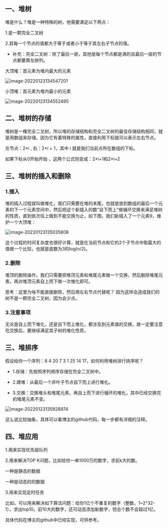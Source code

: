 ## 一、堆树

堆是什么？堆是一种特殊的树，他需要满足以下两点：

1.是一颗完全二叉树

2.其每一个节点的值都大于等于或者小于等于其左右子节点的值。

+ 补充：完全二叉树：除了最后一层，其他层每个节点都是满的且最后一层的节点都要靠左排列。

大顶堆：首元素为堆内最大的元素

![image-20220123134547201](C:\Users\ASUS\AppData\Roaming\Typora\typora-user-images\image-20220123134547201.png)

小顶堆：首元素为堆内最小的元素

![image-20220123134552495](C:\Users\ASUS\AppData\Roaming\Typora\typora-user-images\image-20220123134552495.png)

## 二、堆树的存储

堆树是一棵完全二叉树，所以堆的存储结构和完全二叉树的最佳存储结构相同，就是用数组来存储。因为它有着特殊的属性，直接利用下标就可以表示左右节点。

左节点：2\*i , 右：2\*i + 1，其中 i 就是我们当前点所在数组的下标。

如果下标从0开始开始 ，这两个公式则变成：2\*i+1和2\*i+2

## 三、堆树的插入和删除

### 1.插入

堆的插入过程就叫做堆化，我们只需要在堆的末尾，也就是放到数组的最后一个元素的下一个元素空间中，然后把这个新插入的数"自下而上"做循环交换来满足堆树的性质，直到依次往上做到不能交换为止，如下图，我们新插入了一个元素9，维护一个大顶堆：

![image-20220123135035808](C:\Users\ASUS\AppData\Roaming\Typora\typora-user-images\image-20220123135035808.png)

这个过程的时间复杂度也很好计算，就是在当前节点和它的2个子节点中取最大的值做一个比较，也就是底数为3的log(n/2)。

### 2.删除

堆顶的删除操作，我们只需要把堆顶元素和堆尾元素做一个交换，然后删除堆尾元素，再对堆顶元素自上而下做一次堆化即可。

思考：这里为啥不能直接删除，然后用左右节点代替呢？ 因为这样会造成我们的树不是一颗完全二叉树，因为会少点。

### 3.注意事项

无论是自上而下堆化，还是自下而上堆化，都涉及到元素值的交换，故一定要注意在交换后，要继续满足其子树的堆化性质。

## 三、堆排序

假设给你一个序列：8 4 20 7 3 1 25 14 17，如何利用堆树进行排序呢？

+ 1.存储：先按照序列顺序存储在完全二叉树中。

+ 2.建堆：从最后一个非叶子节点自下而上进行堆化。
+ 3.交换：交换堆头和堆尾元素，再自上而下进行循环的堆化，其中已经交换完的堆尾元素不变。

![image-20220123135928974](C:\Users\ASUS\AppData\Roaming\Typora\typora-user-images\image-20220123135928974.png)

这么说比较抽象，具体可以看博主的github代码，每一步都有详细的注释。

## 四、堆应用

1.用来实现优先级队列

2.用来解决TOP K问题，比如给你一串1000万的数字，求前k大的数。

一种是静态的数据

一种是动态的的数据

3.用来实现定时任务

比如，可以用来解决如下算法问题：给你1亿个不重复的数字（整数，1~2^32-1），求出top10。前10大的数字，还可动态添加新数字，但总个数不会超过1亿。

具体代码在博主的github中已经实现，可供参考。